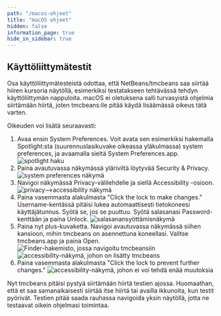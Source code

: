 ```yaml
---
path: "/macos-ohjeet"
title: "macOS ohjeet"
hidden: false
information_page: true
hide_in_sidebar: true
---
```


## Käyttöliittymätestit

Osa käyttöliittymätesteistä odottaa, että NetBeans/tmcbeans saa siirtää hiiren kursoria näytöllä, esimerkiksi testatakseen tehtävässä tehdyn käyttöliittymän nappuloita. macOS ei oletuksena salli turvasyistä ohjelmia siirtämään hiirtä, joten tmcbeans:lle pitää käydä lisäämässä oikeus tätä varten.

Oikeuden voi lisätä seuraavasti:

1. Avaa ensin System Preferences. Voit avata sen esimerkiksi hakemalla Spotlight:sta (suurennuslasikuvake oikeassa yläkulmassa) system preferences, ja avaamalla sieltä System Preferences.app.
![spotlight haku](./img/macos-guide/search_system_preferences.png)
2. Paina avautuvassa näkymässä yläriviltä löytyvää Security & Privacy.
![system preferences näkymä](./img/macos-guide/system_preferences.png)
3. Navigoi näkymässä Privacy-välilehdelle ja siellä Accessibility -osioon.
![privacy-->accessibility näkymä](./img/macos-guide/navigation.png)
4. Paina vasemmasta alakulmasta "Click the lock to make changes." Username-kentässä pitäisi lukea automaattisesti tietokoneesi käyttäjätunnus. Syötä se, jos se puuttuu. Syötä salasanasi Password-kenttään ja paina Unlock.
![salasanansyöttämisnäkymä](./img/macos-guide/open-lock.png)
7. Paina nyt plus-kuvaketta. Navigoi avautuvassa näkymässä siihen kansioon, mihin tmcbeans on asennettuna koneellasi. Valitse tmcbeans.app ja paina Open.
![Finder-hakemisto, jossa navigoitu tmcbeansiin](./img/macos-guide/add_tmcbeans.png)
![accessibility-näkymä, johon on lisätty tmcbeans](./img/macos-guide/tmcbeans_added.png)
9. Paina vasemmasta alakulmasta "Click the lock to prevent further changes."
![accessibility-näkymä, johon ei voi tehdä enää muutoksia](./img/macos-guide/done.png)

Nyt tmcbeans pitäisi pystyä siirtämään hiirtä testien ajossa. Huomaathan, että et saa samanaikaisesti siirtää itse hiirtä tai availla ikkunoita, kun testit pyörivät. Testien pitää saada rauhassa navigoida yksin näytöllä, jotta ne testaavat oikein ohjelmasi toimintaa.

